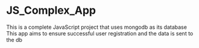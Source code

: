 # JS_Complex_App

This is a complete  JavaScript project that uses mongodb as its database 
This app aims to ensure successful user registration and the data is sent to the db

